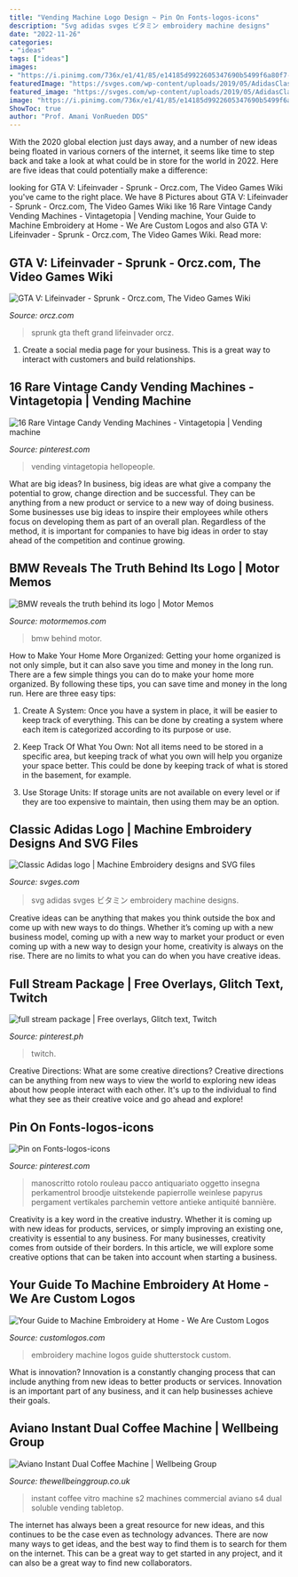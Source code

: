 ```yaml
---
title: "Vending Machine Logo Design ~ Pin On Fonts-logos-icons"
description: "Svg adidas svges ビタミン embroidery machine designs"
date: "2022-11-26"
categories:
- "ideas"
tags: ["ideas"]
images:
- "https://i.pinimg.com/736x/e1/41/85/e14185d9922605347690b5499f6a80f7--old-paper-certificate-templates.jpg"
featuredImage: "https://svges.com/wp-content/uploads/2019/05/AdidasClassicSVGes-Logo.jpg"
featured_image: "https://svges.com/wp-content/uploads/2019/05/AdidasClassicSVGes-Logo.jpg"
image: "https://i.pinimg.com/736x/e1/41/85/e14185d9922605347690b5499f6a80f7--old-paper-certificate-templates.jpg"
ShowToc: true
author: "Prof. Amani VonRueden DDS"
---
```



With the 2020 global election just days away, and a number of new ideas being floated in various corners of the internet, it seems like time to step back and take a look at what could be in store for the world in 2022. Here are five ideas that could potentially make a difference: 

	

		
looking for GTA V: Lifeinvader - Sprunk - Orcz.com, The Video Games Wiki you've came to the right place. We have 8 Pictures about GTA V: Lifeinvader - Sprunk - Orcz.com, The Video Games Wiki like 16 Rare Vintage Candy Vending Machines - Vintagetopia | Vending machine, Your Guide to Machine Embroidery at Home - We Are Custom Logos and also GTA V: Lifeinvader - Sprunk - Orcz.com, The Video Games Wiki. Read more:
		
    
## GTA V: Lifeinvader - Sprunk - Orcz.com, The Video Games Wiki

<img loading=lazy src="http://orcz.com/images/8/81/Gtavsprunklogo.jpg" onerror="this.onerror=null;this.src='https://tse3.mm.bing.net/th?id=OIP.xjpM9PJrC9DR0CF6nMpnpwAAAA&amp;pid=15.1';" alt="GTA V: Lifeinvader - Sprunk - Orcz.com, The Video Games Wiki">

_Source: orcz.com_

>sprunk gta theft grand lifeinvader orcz. 

	

1. Create a social media page for your business. This is a great way to interact with customers and build relationships.

    
## 16 Rare Vintage Candy Vending Machines - Vintagetopia | Vending Machine

<img loading=lazy src="https://i.pinimg.com/736x/f8/f1/ed/f8f1ed9d0037aa62a17fe0fe984467bd.jpg" onerror="this.onerror=null;this.src='https://tse3.mm.bing.net/th?id=OIP.ICnmpIEn1lWRKTRVMC5RgAHaLG&amp;pid=15.1';" alt="16 Rare Vintage Candy Vending Machines - Vintagetopia | Vending machine">

_Source: pinterest.com_

>vending vintagetopia hellopeople. 

	

What are big ideas?
In business, big ideas are what give a company the potential to grow, change direction and be successful. They can be anything from a new product or service to a new way of doing business. 
Some businesses use big ideas to inspire their employees while others focus on developing them as part of an overall plan. Regardless of the method, it is important for companies to have big ideas in order to stay ahead of the competition and continue growing.

    
## BMW Reveals The Truth Behind Its Logo | Motor Memos

<img loading=lazy src="https://www.motormemos.com/wp-content/uploads/2019/08/sApCCEhrNvKKJpY4XE7GSh-1200-80.jpg" onerror="this.onerror=null;this.src='https://tse3.mm.bing.net/th?id=OIP.1oNqoN8KegLSO9waQzwjYAHaEK&amp;pid=15.1';" alt="BMW reveals the truth behind its logo | Motor Memos">

_Source: motormemos.com_

>bmw behind motor. 

	

How to Make Your Home More Organized: Getting your home organized is not only simple, but it can also save you time and money in the long run.
There are a few simple things you can do to make your home more organized. By following these tips, you can save time and money in the long run. Here are three easy tips:
1. Create A System: Once you have a system in place, it will be easier to keep track of everything. This can be done by creating a system where each item is categorized according to its purpose or use.

2. Keep Track Of What You Own: Not all items need to be stored in a specific area, but keeping track of what you own will help you organize your space better. This could be done by keeping track of what is stored in the basement, for example.

3. Use Storage Units: If storage units are not available on every level or if they are too expensive to maintain, then using them may be an option.

    
## Classic Adidas Logo | Machine Embroidery Designs And SVG Files

<img loading=lazy src="https://svges.com/wp-content/uploads/2019/05/AdidasClassicSVGes-Logo.jpg" onerror="this.onerror=null;this.src='https://tse2.mm.bing.net/th?id=OIP.CWaRcktFjegrTbvnzK-j2AHaHa&amp;pid=15.1';" alt="Classic Adidas logo | Machine Embroidery designs and SVG files">

_Source: svges.com_

>svg adidas svges ビタミン embroidery machine designs. 

	

Creative ideas can be anything that makes you think outside the box and come up with new ways to do things. Whether it’s coming up with a new business model, coming up with a new way to market your product or even coming up with a new way to design your home, creativity is always on the rise. There are no limits to what you can do when you have creative ideas.

    
## Full Stream Package | Free Overlays, Glitch Text, Twitch

<img loading=lazy src="https://i.pinimg.com/736x/37/2d/ef/372def1e47038c0a23bd442df6fcafa6.jpg" onerror="this.onerror=null;this.src='https://tse2.mm.bing.net/th?id=OIP.Z3KMWVQ71-7W5AEK3k0D9wHaE6&amp;pid=15.1';" alt="full stream package | Free overlays, Glitch text, Twitch">

_Source: pinterest.ph_

>twitch. 

	

Creative Directions: What are some creative directions?
Creative directions can be anything from new ways to view the world to exploring new ideas about how people interact with each other. It's up to the individual to find what they see as their creative voice and go ahead and explore!

    
## Pin On Fonts-logos-icons

<img loading=lazy src="https://i.pinimg.com/736x/e1/41/85/e14185d9922605347690b5499f6a80f7--old-paper-certificate-templates.jpg" onerror="this.onerror=null;this.src='https://tse2.mm.bing.net/th?id=OIP.DFgaeX4b_W14d0_RgGbXWwHaJ8&amp;pid=15.1';" alt="Pin on Fonts-logos-icons">

_Source: pinterest.com_

>manoscritto rotolo rouleau pacco antiquariato oggetto insegna perkamentrol broodje uitstekende papierrolle weinlese papyrus pergament vertikales parchemin vettore antieke antiquité bannière. 

	

Creativity is a key word in the creative industry. Whether it is coming up with new ideas for products, services, or simply improving an existing one, creativity is essential to any business. For many businesses, creativity comes from outside of their borders. In this article, we will explore some creative options that can be taken into account when starting a business.

    
## Your Guide To Machine Embroidery At Home - We Are Custom Logos

<img loading=lazy src="https://www.customlogos.com/wp-content/uploads/2017/02/shutterstock_516185119.jpg" onerror="this.onerror=null;this.src='https://tse2.mm.bing.net/th?id=OIP.L7ksKflN7W_30owVYIwtCQHaE6&amp;pid=15.1';" alt="Your Guide to Machine Embroidery at Home - We Are Custom Logos">

_Source: customlogos.com_

>embroidery machine logos guide shutterstock custom. 

	

What is innovation?
Innovation is a constantly changing process that can include anything from new ideas to better products or services. Innovation is an important part of any business, and it can help businesses achieve their goals.

    
## Aviano Instant Dual Coffee Machine | Wellbeing Group

<img loading=lazy src="http://thewellbeinggroup.co.uk/wp-content/uploads/2016/03/Aviano-Instant-Coffee-Machine-Front.jpg" onerror="this.onerror=null;this.src='https://tse2.mm.bing.net/th?id=OIP.wP6LxgXbrmqOQE1aUhiM0QAAAA&amp;pid=15.1';" alt="Aviano Instant Dual Coffee Machine | Wellbeing Group">

_Source: thewellbeinggroup.co.uk_

>instant coffee vitro machine s2 machines commercial aviano s4 dual soluble vending tabletop. 

	

The internet has always been a great resource for new ideas, and this continues to be the case even as technology advances. There are now many ways to get ideas, and the best way to find them is to search for them on the internet. This can be a great way to get started in any project, and it can also be a great way to find new collaborators.

